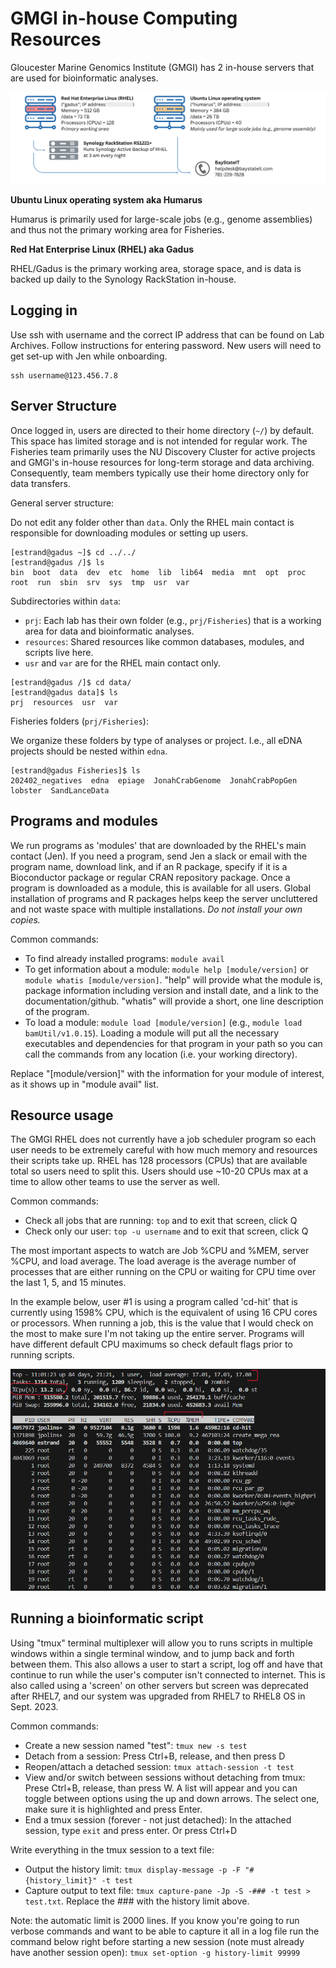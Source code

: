 # GMGI in-house Computing Resources 

Gloucester Marine Genomics Institute (GMGI) has 2 in-house servers that are used for bioinformatic analyses. 

![](https://github.com/GMGI-Fisheries/resources/blob/master/img/GMGI_computing_inhouse.png?raw=true)

**Ubuntu Linux operating system aka Humarus** 

Humarus is primarily used for large-scale jobs (e.g., genome assemblies) and thus not the primary working area for Fisheries. 

**Red Hat Enterprise Linux (RHEL) aka Gadus** 

RHEL/Gadus is the primary working area, storage space, and is data is backed up daily to the Synology RackStation in-house. 

## Logging in

Use ssh with username and the correct IP address that can be found on Lab Archives. Follow instructions for entering password. New users will need to get set-up with Jen while onboarding. 

```
ssh username@123.456.7.8
```

## Server Structure 

Once logged in, users are directed to their home directory (`~/`) by default. This space has limited storage and is not intended for regular work. The Fisheries team primarily uses the NU Discovery Cluster for active projects and GMGI's in-house resources for long-term storage and data archiving. Consequently, team members typically use their home directory only for data transfers. 

General server structure: 

Do not edit any folder other than `data`. Only the RHEL main contact is responsible for downloading modules or setting up users. 

```
[estrand@gadus ~]$ cd ../../
[estrand@gadus /]$ ls
bin  boot  data  dev  etc  home  lib  lib64  media  mnt  opt  proc  root  run  sbin  srv  sys  tmp  usr  var
```

Subdirectories within `data`:  
- `prj`: Each lab has their own folder (e.g., `prj/Fisheries`) that is a working area for data and bioinformatic analyses.    
- `resources`: Shared resources like common databases, modules, and scripts live here.  
- `usr` and `var` are for the RHEL main contact only. 

```
[estrand@gadus /]$ cd data/
[estrand@gadus data]$ ls
prj  resources  usr  var
```

Fisheries folders (`prj/Fisheries`):  

We organize these folders by type of analyses or project. I.e., all eDNA projects should be nested within `edna`. 

```
[estrand@gadus Fisheries]$ ls
202402_negatives  edna  epiage  JonahCrabGenome  JonahCrabPopGen  lobster  SandLanceData
```

## Programs and modules 

We run programs as 'modules' that are downloaded by the RHEL's main contact (Jen). If you need a program, send Jen a slack or email with the program name, download link, and if an R package, specify if it is a Bioconductor package or regular CRAN repository package. Once a program is downloaded as a module, this is available for all users. Global installation of programs and R packages helps keep the server uncluttered and not waste space with multiple installations. *Do not install your own copies.* 

Common commands:   
- To find already installed programs: `module avail`      
- To get information about a module: `module help [module/version]` or `module whatis [module/version]`. "help" will provide what the module is, package information including version and install date, and a link to the documentation/github. "whatis" will provide a short, one line description of the program.    
- To load a module: `module load [module/version]` (e.g., `module load bamUtil/v1.0.15`). Loading a module will put all the necessary executables and dependencies for that program in your path so you can call the commands from any location (i.e. your working directory).    

Replace "[module/version]" with the information for your module of interest, as it shows up in "module avail" list.

## Resource usage

The GMGI RHEL does not currently have a job scheduler program so each user needs to be extremely careful with how much memory and resources their scripts take up. RHEL has 128 processors (CPUs) that are available total so users need to split this. Users should use ~10-20 CPUs max at a time to allow other teams to use the server as well.

Common commands:  
- Check all jobs that are running: `top` and to exit that screen, click Q  
- Check only our user: `top -u username` and to exit that screen, click Q  

The most important aspects to watch are Job %CPU and %MEM, server %CPU, and load average. The load average is the average number of processes that are either running on the CPU or waiting for CPU time over the last 1, 5, and 15 minutes. 

In the example below, user #1 is using a program called 'cd-hit' that is currently using 1598% CPU, which is the equivalent of using 16 CPU cores or processors. When running a job, this is the value that I would check on the most to make sure I'm not taking up the entire server. Programs will have different default CPU maximums so check default flags prior to running scripts. 

![](https://github.com/GMGI-Fisheries/resources/blob/master/img/GMGI_computing_top.png?raw=true)

## Running a bioinformatic script 

Using "tmux" terminal multiplexer will allow you to runs scripts in multiple windows within a single terminal window, and to jump back and forth between them. This also allows a user to start a script, log off and have that continue to run while the user's computer isn't connected to internet. This is also called using a 'screen' on other servers but screen was deprecated after RHEL7, and our system was upgraded from RHEL7 to RHEL8 OS in Sept. 2023.

Common commands:   
- Create a new session named "test": `tmux new -s test`  
- Detach from a session: Press Ctrl+B, release, and then press D  
- Reopen/attach a detached session: `tmux attach-session -t test`  
- View and/or switch between sessions without detaching from tmux: Prese Ctrl+B, release, than press W. A list will appear and you can toggle between options using the up and down arrows. The select one, make sure it is highlighted and press Enter.  
- End a tmux session (forever - not just detached): In the attached session, type `exit` and press enter. Or press Ctrl+D  

Write everything in the tmux session to a text file: 
- Output the history limit: `tmux display-message -p -F "#{history_limit}" -t test`  
- Capture output to text file: `tmux capture-pane -Jp -S -### -t test > test.txt`. Replace the ### with the history limit above.  

Note: the automatic limit is 2000 lines. If you know you're going to run verbose commands and want to be able to capture it all in a log file run the command below right before starting a new session (note must already have another session open): `tmux set-option -g history-limit 99999`